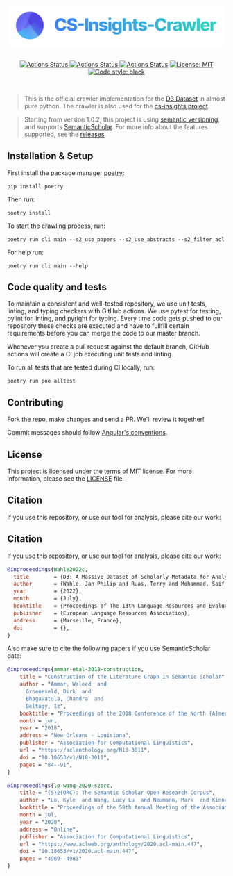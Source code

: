 <br/>
<div align="center">
  <a href="https://cs-insights.uni-goettingen.de">
    <img src="logo.png" alt="Logo" width="500">
  </a>
</div>
<br/>
<p align="center">
<a href="https://github.com/gipplab/cs-insights-crawler/actions/workflows/release.yml"><img alt="Actions Status" src="https://github.com/gipplab/cs-insights-crawler/actions/workflows/release.yml/badge.svg">    
<a href="https://github.com/gipplab/cs-insights-crawler/actions/workflows/main.yml"><img alt="Actions Status" src="https://github.com/gipplab/NLPLand/actions/workflows/main.yml/badge.svg?branch=main">
<a href="https://github.com/gipplab/cs-insights-crawler/releases"><img alt="Actions Status" src="https://img.shields.io/github/v/release/gipplab/cs-insights-crawler?sort=semver"></a>
<a href="https://github.com/gipplab/cs-insights-crawler/blob/master/LICENSE"><img alt="License: MIT" src="https://black.readthedocs.io/en/stable/_static/license.svg"></a>
<a href="https://github.com/psf/black"><img alt="Code style: black" src="https://img.shields.io/badge/code%20style-black-000000.svg"></a>
</p>
<br/>

> This is the official crawler implementation for the [D3 Dataset](https://github.com/gipplab/d3-dataset) in almost pure python. The crawler is also used for the [cs-insights project](https://github.com/gipplab/cs-insights-main).

> Starting from version 1.0.2, this project is using [semantic versioning](https://semver.org/), and supports [SemanticScholar](https://semanticscholar.org). For more info about the features supported, see the [releases](https://github.com/gipplab/cs-insights-crawler/releases).


## Installation & Setup

First install the package manager [poetry](https://python-poetry.org/):

```console
pip install poetry
```

Then run:

```console
poetry install
```

To start the crawling process, run:

```console
poetry run cli main --s2_use_papers --s2_use_abstracts --s2_filter_acl
```

For help run:

```console
poetry run cli main --help
```

## Code quality and tests

To maintain a consistent and well-tested repository, we use unit tests, linting, and typing checkers with GitHub actions. We use pytest for testing, pylint for linting, and pyright for typing.
Every time code gets pushed to our repository these checks are executed and have to fullfill certain requirements before you can merge the code to our master branch.

Whenever you create a pull request against the default branch, GitHub actions will create a CI job executing unit tests and linting.

To run all tests that are tested during CI locally, run:

```console
poetry run poe alltest
```

## Contributing

Fork the repo, make changes and send a PR. We'll review it together!

Commit messages should follow [Angular's conventions](https://github.com/conventional-changelog/conventional-changelog/tree/master/packages/conventional-changelog-angular).

## License

This project is licensed under the terms of MIT license. For more information, please see the [LICENSE](LICENSE) file.

## Citation

If you use this repository, or use our tool for analysis, please cite our work:

## Citation
If you use this repository, or use our tool for analysis, please cite our work:

```bib
@inproceedings{Wahle2022c,
  title        = {D3: A Massive Dataset of Scholarly Metadata for Analyzing the State of Computer Science Research},
  author       = {Wahle, Jan Philip and Ruas, Terry and Mohammad, Saif M. and Gipp, Bela},
  year         = {2022},
  month        = {July},
  booktitle    = {Proceedings of The 13th Language Resources and Evaluation Conference},
  publisher    = {European Language Resources Association},
  address      = {Marseille, France},
  doi          = {},
}
```

Also make sure to cite the following papers if you use SemanticScholar data:

```bib
@inproceedings{ammar-etal-2018-construction,
    title = "Construction of the Literature Graph in Semantic Scholar",
    author = "Ammar, Waleed  and
      Groeneveld, Dirk  and
      Bhagavatula, Chandra  and
      Beltagy, Iz",
    booktitle = "Proceedings of the 2018 Conference of the North {A}merican Chapter of the Association for Computational Linguistics: Human Language Technologies, Volume 3 (Industry Papers)",
    month = jun,
    year = "2018",
    address = "New Orleans - Louisiana",
    publisher = "Association for Computational Linguistics",
    url = "https://aclanthology.org/N18-3011",
    doi = "10.18653/v1/N18-3011",
    pages = "84--91",
}
```

```bib
@inproceedings{lo-wang-2020-s2orc,
    title = "{S}2{ORC}: The Semantic Scholar Open Research Corpus",
    author = "Lo, Kyle  and Wang, Lucy Lu  and Neumann, Mark  and Kinney, Rodney  and Weld, Daniel",
    booktitle = "Proceedings of the 58th Annual Meeting of the Association for Computational Linguistics",
    month = jul,
    year = "2020",
    address = "Online",
    publisher = "Association for Computational Linguistics",
    url = "https://www.aclweb.org/anthology/2020.acl-main.447",
    doi = "10.18653/v1/2020.acl-main.447",
    pages = "4969--4983"
}
```

